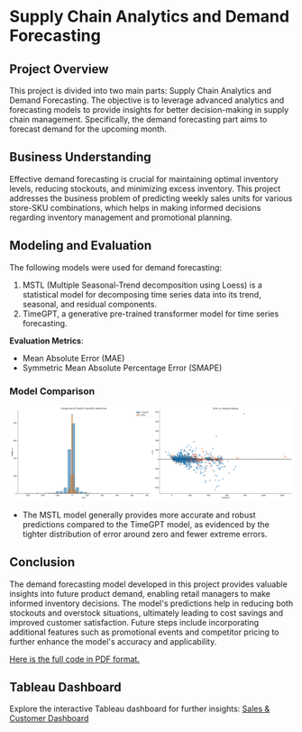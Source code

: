 # Supply Chain Analytics and Demand Forecasting

## Project Overview
This project is divided into two main parts: Supply Chain Analytics and Demand Forecasting. The objective is to leverage advanced analytics and forecasting models to provide insights for better decision-making in supply chain management. Specifically, the demand forecasting part aims to forecast demand for the upcoming month.

## Business Understanding
Effective demand forecasting is crucial for maintaining optimal inventory levels, reducing stockouts, and minimizing excess inventory. This project addresses the business problem of predicting weekly sales units for various store-SKU combinations, which helps in making informed decisions regarding inventory management and promotional planning.

## Modeling and Evaluation
The following models were used for demand forecasting:
1. MSTL (Multiple Seasonal-Trend decomposition using Loess) is a statistical model for decomposing time series data into its trend, seasonal, and residual components.
2. TimeGPT, a generative pre-trained transformer model for time series forecasting.

**Evaluation Metrics**:
- Mean Absolute Error (MAE)
- Symmetric Mean Absolute Percentage Error (SMAPE)
### Model Comparison

![Model Evaluation](errormodels.png)

- The MSTL model generally provides more accurate and robust predictions compared to the TimeGPT model, as evidenced by the
tighter distribution of error around zero and fewer extreme errors.


## Conclusion
The demand forecasting model developed in this project provides valuable insights into future product demand, enabling retail managers to make informed inventory decisions. The model's predictions help in reducing both stockouts and overstock situations, ultimately leading to cost savings and improved customer satisfaction. Future steps include incorporating additional features such as promotional events and competitor pricing to further enhance the model's accuracy and applicability.


[Here is the full code in PDF format.](SC_report.pdf)


## Tableau Dashboard
Explore the interactive Tableau dashboard for further insights: [Sales & Customer Dashboard](https://public.tableau.com/views/SalesCustomerDashboard_17196652819050/SalesOverview?:language=en-US&:sid=&:display_count=n&:origin=viz_share_link)
